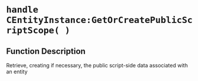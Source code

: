 # `handle CEntityInstance:GetOrCreatePublicScriptScope( )`
## Function Description
Retrieve, creating if necessary, the public script-side data associated with an entity
